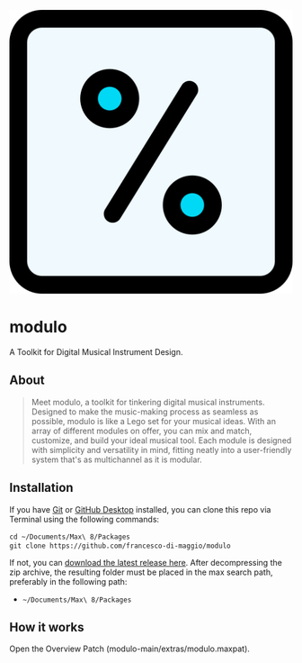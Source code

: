 ![modulo logo](icon.png "the modulo logo")

# modulo
A Toolkit for Digital Musical Instrument Design. 

## About 
>Meet modulo, a toolkit for tinkering digital musical instruments. Designed to make the music-making process as seamless as possible, modulo is like a Lego set for your musical ideas. With an array of different modules on offer, you can mix and match, customize, and build your ideal musical tool. Each module is designed with simplicity and versatility in mind, fitting neatly into a user-friendly system that's as multichannel as it is modular.

## Installation

If you have [Git](http://git-scm.com/) or [GitHub Desktop](https://desktop.github.com/) installed, you can clone this repo via Terminal using the following commands:

	cd ~/Documents/Max\ 8/Packages
	git clone https://github.com/francesco-di-maggio/modulo

If not, you can [download the latest release here](https://github.com/francesco-di-maggio/modulo). After decompressing the zip archive, the resulting folder must be placed in the max search path, preferably in the following path:

* `~/Documents/Max\ 8/Packages`

## How it works

Open the Overview Patch (modulo-main/extras/modulo.maxpat).